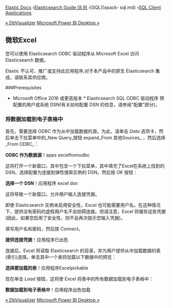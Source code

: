 

[Elastic Docs](/guide/) ›[Elasticsearch Guide [8.9]](index.md) ›[SQL](xpack-
sql.md) ›[SQL Client Applications](sql-client-apps.md)

[« DbVisualizer](sql-client-apps-dbvis.md) [Microsoft Power BI Desktop
»](sql-client-apps-powerbi.md)

## 微软Excel

您可以使用 Elasticsearch ODBC 驱动程序从 Microsoft Excel 访问 Elasticsearch 数据。

Elastic 不认可、推广或支持此应用程序;对于本产品中的原生 Elasticsearch 集成，请联系其供应商。

###Prerequisites

* Microsoft Office 2016 或更高版本 * Elasticsearch SQL ODBC 驱动程序 预配置的用户或系统 DSN(有关如何配置 DSN 的信息，请参阅"配置"部分)。

### 将数据加载到电子表格中

首先，需要选择 ODBC 作为从中加载数据的源。为此，请单击 _Data_ 选项卡，然后单击下拉菜单中的_New Query_按钮 expand_From 其他Sources_ ，然后选择_From ODBC_：

**ODBC 作为数据源**！apps excelfromodbc

这将打开一个新窗口，其中包含一个下拉菜单，其中填充了Excel在系统上找到的DSN。选择配置为连接到弹性搜索实例的 DSN，然后按 _OK_ 按钮：

**选择一个 DSN**！应用程序 excel dsn

这将导致一个新窗口，允许用户输入连接凭据。

即使 Elasticsearch 实例未启用安全性，Excel 也可能需要用户名。在这种情况下，提供没有密码的虚假用户名不会妨碍连接。但请注意，Excel 将缓存这些凭据(因此，如果您启用了安全性，则不会再次提示您输入凭据)。

填写用户名和密码，然后按 _Connect_。

**提供连接凭据**！应用程序已出色

连接后，Excel 将读取 Elasticsearch 的目录，并为用户提供从中加载数据的表(索引)选择。单击其中一个表将加载以下数据中的预览：

**选择要加载的表**！应用程序Excelpickable

现在单击 _Load_ 按钮，这将使 Excel 将表中的所有数据加载到电子表格中：

**数据加载到电子表格中**！应用程序出色加载

[« DbVisualizer](sql-client-apps-dbvis.md) [Microsoft Power BI Desktop
»](sql-client-apps-powerbi.md)
